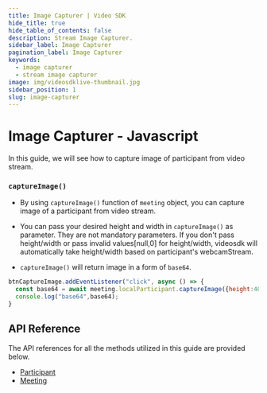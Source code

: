 ```yaml
---
title: Image Capturer | Video SDK
hide_title: true
hide_table_of_contents: false
description: Stream Image Capturer.
sidebar_label: Image Capturer
pagination_label: Image Capturer
keywords:
  - image capturer
  - stream image capturer
image: img/videosdklive-thumbnail.jpg
sidebar_position: 1
slug: image-capturer
---
```


# Image Capturer - Javascript

In this guide, we will see how to capture image of participant from video stream.

### `captureImage()`

- By using `captureImage()` function of `meeting` object, you can capture image of a participant from video stream. 

- You can pass your desired height and width in `captureImage()` as parameter. They are not mandatory parameters. If you don't pass height/width or pass invalid values[null,0] for height/width, videosdk will automatically take height/width based on participant's webcamStream.

- `captureImage()` will return image in a form of `base64`.

```js
btnCaptureImage.addEventListener("click", async () => {
  const base64 = await meeting.localParticipant.captureImage({height:400,width:400}); // captureImage will return base64
  console.log("base64",base64);
}
```

## API Reference

The API references for all the methods utilized in this guide are provided below.

- [Participant](/javascript/api/sdk-reference/participant-class/introduction)
- [Meeting](/javascript/api/sdk-reference/meeting-class/introduction)

